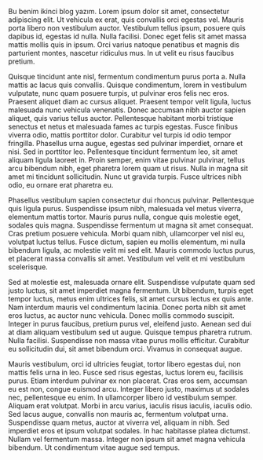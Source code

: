 Bu benim ikinci blog yazım.
Lorem ipsum dolor sit amet, consectetur adipiscing elit. Ut vehicula ex erat, quis convallis orci egestas vel. Mauris porta libero non vestibulum auctor. Vestibulum tellus ipsum, posuere quis dapibus id, egestas id nulla. Nulla facilisi. Donec eget felis sit amet massa mattis mollis quis in ipsum. Orci varius natoque penatibus et magnis dis parturient montes, nascetur ridiculus mus. In ut velit eu risus faucibus pretium.

Quisque tincidunt ante nisl, fermentum condimentum purus porta a. Nulla mattis ac lacus quis convallis. Quisque condimentum, lorem in vestibulum vulputate, nunc quam posuere turpis, ut pulvinar eros felis nec eros. Praesent aliquet diam ac cursus aliquet. Praesent tempor velit ligula, luctus malesuada nunc vehicula venenatis. Donec accumsan nibh auctor sapien aliquet, quis varius tellus auctor. Pellentesque habitant morbi tristique senectus et netus et malesuada fames ac turpis egestas. Fusce finibus viverra odio, mattis porttitor dolor. Curabitur vel turpis id odio tempor fringilla. Phasellus urna augue, egestas sed pulvinar imperdiet, ornare et nisi. Sed in porttitor leo. Pellentesque tincidunt fermentum leo, sit amet aliquam ligula laoreet in. Proin semper, enim vitae pulvinar pulvinar, tellus arcu bibendum nibh, eget pharetra lorem quam ut risus. Nulla in magna sit amet mi tincidunt sollicitudin. Nunc ut gravida turpis. Fusce ultrices nibh odio, eu ornare erat pharetra eu.

Phasellus vestibulum sapien consectetur dui rhoncus pulvinar. Pellentesque quis ligula purus. Suspendisse ipsum nibh, malesuada vel metus viverra, elementum mattis tortor. Mauris purus nulla, congue quis molestie eget, sodales quis magna. Suspendisse fermentum ut magna sit amet consequat. Cras pretium posuere vehicula. Morbi quam nibh, ullamcorper vel nisl eu, volutpat luctus tellus. Fusce dictum, sapien eu mollis elementum, mi nulla bibendum ligula, ac molestie velit mi sed elit. Mauris commodo luctus purus, et placerat massa convallis sit amet. Vestibulum vel velit et mi vestibulum scelerisque.

Sed at molestie est, malesuada ornare elit. Suspendisse vulputate quam sed justo luctus, sit amet imperdiet magna fermentum. Ut bibendum, turpis eget tempor luctus, metus enim ultrices felis, sit amet cursus lectus ex quis ante. Nam interdum mauris vel condimentum lacinia. Donec porta nibh sit amet eros luctus, ac auctor nunc vehicula. Donec mollis commodo suscipit. Integer in purus faucibus, pretium purus vel, eleifend justo. Aenean sed dui at diam aliquam vestibulum sed ut augue. Quisque tempus pharetra rutrum. Nulla facilisi. Suspendisse non massa vitae purus mollis efficitur. Curabitur eu sollicitudin dui, sit amet bibendum orci. Vivamus in consequat augue.

Mauris vestibulum, orci id ultricies feugiat, tortor libero egestas dui, non mattis felis urna in leo. Fusce sed risus egestas, luctus lorem eu, facilisis purus. Etiam interdum pulvinar ex non placerat. Cras eros sem, accumsan eu est non, congue euismod arcu. Integer libero justo, maximus ut sodales nec, pellentesque eu enim. In ullamcorper libero id vestibulum semper. Aliquam erat volutpat. Morbi in arcu varius, iaculis risus iaculis, iaculis odio. Sed lacus augue, convallis non mauris ac, fermentum volutpat urna. Suspendisse quam metus, auctor at viverra vel, aliquam in nibh. Sed imperdiet eros et ipsum volutpat sodales. In hac habitasse platea dictumst. Nullam vel fermentum massa. Integer non ipsum sit amet magna vehicula bibendum. Ut condimentum vitae augue sed tempus.

